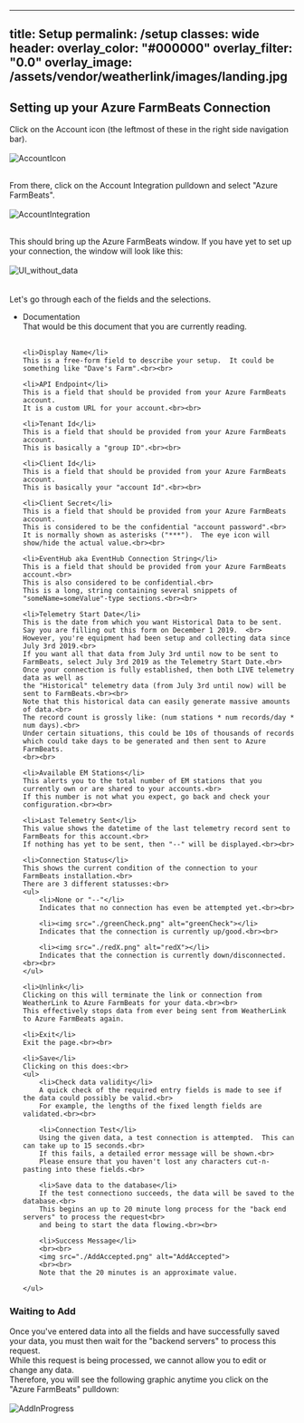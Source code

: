 
---
title: Setup
permalink: /setup
classes: wide
header:
  overlay_color: "#000000"
  overlay_filter: "0.0"
  overlay_image: /assets/vendor/weatherlink/images/landing.jpg
---

<h2 id="fbsetup">Setting up your Azure FarmBeats Connection</h2>

Click on the Account icon (the leftmost of these in the right side navigation bar).
<br><br>
<img src="./AccountIcon.png" alt="AccountIcon">
<br><br>

From there, click on the Account Integration pulldown and select "Azure FarmBeats".
<br><br>
<img src="./AccountIntegration2.png" alt="AccountIntegration">
<br><br>

This should bring up the Azure FarmBeats window.  If you have yet to set up your connection, the window will look like this:
<br><br>
<img src="./UI_without_data.png" alt="UI_without_data">
<br><br><br>
Let's go through each of the fields and the selections.
<ul>
	<li>Documentation</li>
	That would be this document that you are currently reading.<br><br>

	<li>Display Name</li>
	This is a free-form field to describe your setup.  It could be something like "Dave's Farm".<br><br>

	<li>API Endpoint</li>
	This is a field that should be provided from your Azure FarmBeats account.
	It is a custom URL for your account.<br><br>

	<li>Tenant Id</li>
	This is a field that should be provided from your Azure FarmBeats account.
	This is basically a "group ID".<br><br>

	<li>Client Id</li>
	This is a field that should be provided from your Azure FarmBeats account.
	This is basically your "account Id".<br><br>

	<li>Client Secret</li>
	This is a field that should be provided from your Azure FarmBeats account.
	This is considered to be the confidential "account password".<br>
	It is normally shown as asterisks ("***").  The eye icon will show/hide the actual value.<br><br>

	<li>EventHub aka EventHub Connection String</li>
	This is a field that should be provided from your Azure FarmBeats account.<br>
	This is also considered to be confidential.<br>
	This is a long, string containing several snippets of "someName=someValue"-type sections.<br><br>

	<li>Telemetry Start Date</li>
	This is the date from which you want Historical Data to be sent.
	Say you are filling out this form on December 1 2019.  <br>
	However, you're equipment had been setup and collecting data since July 3rd 2019.<br>
	If you want all that data from July 3rd until now to be sent to FarmBeats, select July 3rd 2019 as the Telemetry Start Date.<br>
	Once your connection is fully established, then both LIVE telemetry data as well as 
	the "Historical" telemetry data (from July 3rd until now) will be sent to FarmBeats.<br><br>
	Note that this historical data can easily generate massive amounts of data.<br>
	The record count is grossly like: (num stations * num records/day * num days).<br>
	Under certain situations, this could be 10s of thousands of records which could take days to be generated and then sent to Azure FarmBeats.
	<br><br>
	
	<li>Available EM Stations</li>
	This alerts you to the total number of EM stations that you currently own or are shared to your accounts.<br>
	If this number is not what you expect, go back and check your configuration.<br><br>

	<li>Last Telemetry Sent</li>
	This value shows the datetime of the last telemetry record sent to FarmBeats for this account.<br>
	If nothing has yet to be sent, then "--" will be displayed.<br><br>

	<li>Connection Status</li>
	This shows the current condition of the connection to your FarmBeats installation.<br>
	There are 3 different statusses:<br>
	<ul>
		<li>None or "--"</li>
		Indicates that no connection has even be attempted yet.<br><br>

		<li><img src="./greenCheck.png" alt="greenCheck"></li>
		Indicates that the connection is currently up/good.<br><br>

		<li><img src="./redX.png" alt="redX"></li>
		Indicates that the connection is currently down/disconnected.<br><br>
	</ul>

	<li>Unlink</li>
	Clicking on this will terminate the link or connection from WeatherLink to Azure FarmBeats for your data.<br><br>
	This effectively stops data from ever being sent from WeatherLink to Azure FarmBeats again.

	<li>Exit</li>
	Exit the page.<br><br>

	<li>Save</li>
	Clicking on this does:<br>
	<ul>
		<li>Check data validity</li>
		A quick check of the required entry fields is made to see if the data could possibly be valid.<br>
		For example, the lengths of the fixed length fields are validated.<br><br>

		<li>Connection Test</li>
		Using the given data, a test connection is attempted.  This can can take up to 15 seconds.<br>
		If this fails, a detailed error message will be shown.<br>
		Please ensure that you haven't lost any characters cut-n-pasting into these fields.<br>

		<li>Save data to the database</li>
		If the test connectiono succeeds, the data will be saved to the database.<br>
		This begins an up to 20 minute long process for the "back end servers" to process the request<br>
		and being to start the data flowing.<br><br>

		<li>Success Message</li>
		<br><br>
		<img src="./AddAccepted.png" alt="AddAccepted">
		<br><br>
		Note that the 20 minutes is an approximate value.

	</ul>
</ul>

<h3 id="AddInProgress">Waiting to Add</h3>

Once you've entered data into all the fields and have successfully saved your data, you must then wait for the "backend servers" 
to process this request.  <br>
While this request is being processed, we cannot allow you to edit or change any data.  <br>
Therefore, you will see the following graphic anytime you click on the "Azure FarmBeats" pulldown:
<br><br>
<img src="./AddInProgress.png" alt="AddInProgress">
<br><br>
